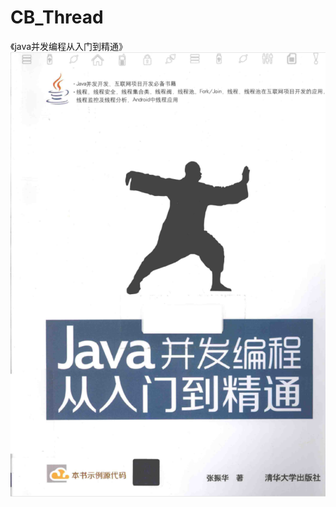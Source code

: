 # CB_Thread

《java并发编程从入门到精通》
 ![image](https://github.com/baimouren/CB_Thread/blob/master/Book/1538126800.jpg)
